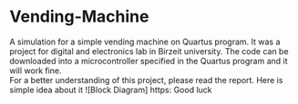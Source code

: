 # Vending-Machine #  
A simulation for a simple vending machine on Quartus program. It was a project for digital and electronics lab in Birzeit university.  The code can be downloaded into a microcontroller specified in the Quartus program and it will work fine.  
For a better understanding of this project, please read the report. Here is simple idea about it
![Block Diagram] https:
Good luck
